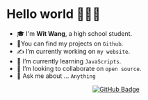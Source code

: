 # Hello world 👋👋👋

- 🎓 I'm __Wit Wang__, a high school student.
- 🔭You can find my projects on `Github`.
- ✍  I’m currently working on `my website`.
- 🌱 I’m currently learning `JavaScripts`.
- 👯 I’m looking to collaborate on `open source`.
- 💬 Ask me about ... `Anything`

<p align="center">
        <a href="https://github.com/Wit-Wang?tab=followers">
            <img src="https://img.shields.io/github/followers/Wit-Wang?label=Followers&style=social" alt="GitHub Badge">
        </a>
</p>
